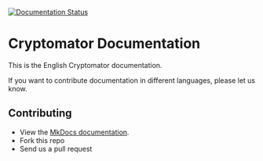 [![Documentation Status](https://readthedocs.org/projects/cryptomator/badge/?version=latest)](https://docs.cryptomator.org/en/latest/?badge=latest)

# Cryptomator Documentation

This is the English Cryptomator documentation.

If you want to contribute documentation in different languages, please let us know.

## Contributing

- View the [MkDocs documentation](https://www.mkdocs.org).
- Fork this repo
- Send us a pull request

<!--
How tow record `.gif`s:

1. Record screen using Quicktime on #FCFCFC background
2. Generate palette for PNG: `ffmpeg -i recording.mov -vf "fps=10,palettegen" -y palette.png`
2. Generate GIF: `ffmpeg -i recording.mov -i palette.png -lavfi "fps=10 [x]; [x][1:v] paletteuse" -y result.gif`
-->
